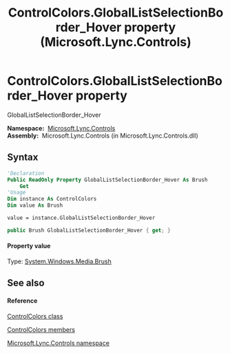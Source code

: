 ﻿---
title: ControlColors.GlobalListSelectionBorder_Hover property  (Microsoft.Lync.Controls)
TOCTitle: 'GlobalListSelectionBorder_Hover property '
ms:assetid: P:Microsoft.Lync.Controls.ControlColors.GlobalListSelectionBorder_Hover_DI_3_UC_OCS14MrefLyncWPF
ms:mtpsurl: https://msdn.microsoft.com/en-us/library/microsoft.lync.controls.controlcolors.globallistselectionborder_hover_di_3_uc_ocs14mreflyncwpf(v=office.15)
ms:contentKeyID: 48600292
ms.date: 07/28/2014
mtps_version: v=office.15
f1_keywords:
- Microsoft.Lync.Controls.ControlColors.GlobalListSelectionBorder_Hover
dev_langs:
- CSharp
- JScript
- VB
- other
---

# ControlColors.GlobalListSelectionBorder\_Hover property

GlobalListSelectionBorder\_Hover

**Namespace:**  [Microsoft.Lync.Controls](microsoft-lync-controls-namespace_1.md)  
**Assembly:**  Microsoft.Lync.Controls (in Microsoft.Lync.Controls.dll)

## Syntax

``` vb
'Declaration
Public ReadOnly Property GlobalListSelectionBorder_Hover As Brush
    Get
'Usage
Dim instance As ControlColors
Dim value As Brush

value = instance.GlobalListSelectionBorder_Hover
```

``` csharp
public Brush GlobalListSelectionBorder_Hover { get; }
```

#### Property value

Type: [System.Windows.Media.Brush](http://msdn2.microsoft.com/en-us/library/ms634880)  

## See also

#### Reference

[ControlColors class](controlcolors-class-microsoft-lync-controls_1.md)

[ControlColors members](controlcolors-members-microsoft-lync-controls_1.md)

[Microsoft.Lync.Controls namespace](microsoft-lync-controls-namespace_1.md)


